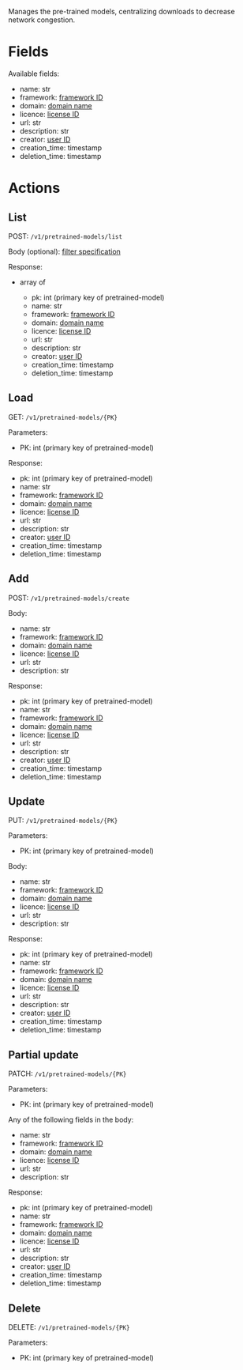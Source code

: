 Manages the pre-trained models, centralizing downloads to decrease network congestion.

# Fields

Available fields:

  * name: str
  * framework: [framework ID](frameworks.md)
  * domain: [domain name](domains.md)
  * licence: [license ID](licenses.md)
  * url: str
  * description: str
  * creator: [user ID](users.md)
  * creation_time: timestamp
  * deletion_time: timestamp

# Actions

## List

POST: `/v1/pretrained-models/list`

Body (optional): [filter specification](filtering.md)
  
Response:

  * array of

    * pk: int (primary key of pretrained-model)
    * name: str
    * framework: [framework ID](frameworks.md)
    * domain: [domain name](domains.md)
    * licence: [license ID](licenses.md)
    * url: str
    * description: str
    * creator: [user ID](users.md)
    * creation_time: timestamp
    * deletion_time: timestamp


## Load

GET: `/v1/pretrained-models/{PK}`

Parameters:

  * PK: int (primary key of pretrained-model)
  
Response:

  * pk: int (primary key of pretrained-model)
  * name: str
  * framework: [framework ID](frameworks.md)
  * domain: [domain name](domains.md)
  * licence: [license ID](licenses.md)
  * url: str
  * description: str
  * creator: [user ID](users.md)
  * creation_time: timestamp
  * deletion_time: timestamp

## Add

POST: `/v1/pretrained-models/create`

Body:

  * name: str
  * framework: [framework ID](frameworks.md)
  * domain: [domain name](domains.md)
  * licence: [license ID](licenses.md)
  * url: str
  * description: str

Response:

  * pk: int (primary key of pretrained-model)
  * name: str
  * framework: [framework ID](frameworks.md)
  * domain: [domain name](domains.md)
  * licence: [license ID](licenses.md)
  * url: str
  * description: str
  * creator: [user ID](users.md)
  * creation_time: timestamp
  * deletion_time: timestamp

## Update

PUT: `/v1/pretrained-models/{PK}`

Parameters:

  * PK: int (primary key of pretrained-model)
  
Body: 
 
  * name: str
  * framework: [framework ID](frameworks.md)
  * domain: [domain name](domains.md)
  * licence: [license ID](licenses.md)
  * url: str
  * description: str

Response:

  * pk: int (primary key of pretrained-model)
  * name: str
  * framework: [framework ID](frameworks.md)
  * domain: [domain name](domains.md)
  * licence: [license ID](licenses.md)
  * url: str
  * description: str
  * creator: [user ID](users.md)
  * creation_time: timestamp
  * deletion_time: timestamp

## Partial update

PATCH: `/v1/pretrained-models/{PK}`

Parameters:

  * PK: int (primary key of pretrained-model)

Any of the following fields in the body:

  * name: str
  * framework: [framework ID](frameworks.md)
  * domain: [domain name](domains.md)
  * licence: [license ID](licenses.md)
  * url: str
  * description: str

Response:

  * pk: int (primary key of pretrained-model)
  * name: str
  * framework: [framework ID](frameworks.md)
  * domain: [domain name](domains.md)
  * licence: [license ID](licenses.md)
  * url: str
  * description: str
  * creator: [user ID](users.md)
  * creation_time: timestamp
  * deletion_time: timestamp


## Delete

DELETE: `/v1/pretrained-models/{PK}`

Parameters:

  * PK: int (primary key of pretrained-model)
